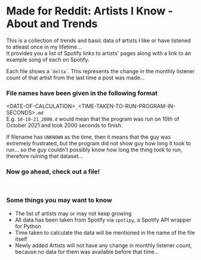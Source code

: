# Made for Reddit: Artists I Know - About and Trends

This is a collection of trends and basic data of artists I like or have listened to atleast once in my lifetime...  
It provides you a list of Spotify links to artists' pages along with a link to an example song of each on Spotify.  

Each file shows a \``delta`\`. This represents the change in the monthly listener count of that artist from the last time a post was made...

### File names have been given in the following format
<DATE-OF-CALCULATION\>`_`<TIME-TAKEN-TO-RUN-PROGRAM-IN-SECONDS\>`.md`  
E.g. `10-10-21_2000.d` would mean that the program was run on 10th of October 2021 and took 2000 seconds to finish.

If filename has `UNKNOWN` as the time, then it means that the guy was extremely frustrated, but the program did not show guy how long it took to run...
so the guy couldn't possibly know how long the thing took to run, therefore ruining that dataset...

### Now go ahead, check out a file!
&nbsp;

### Some things you may want to know
- The list of artists may or may not keep growing
- All data has been taken from Spotify via `spotipy`, a Spotify API wrapper for Python  
- Time taken to calculate the data will be mentioned in the name of the file itself
- Newly added Artists will not have any change in monthly listener count, because no data for them was available before that time...
